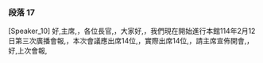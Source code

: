 ### 段落 17

[Speaker_10] 好,主席,，各位長官,，大家好,，我們現在開始進行本館114年2月12日第三次廣播會報,，本次會議應出席14位,，實際出席14位,，請主席宣佈開會,，好,上次會報,